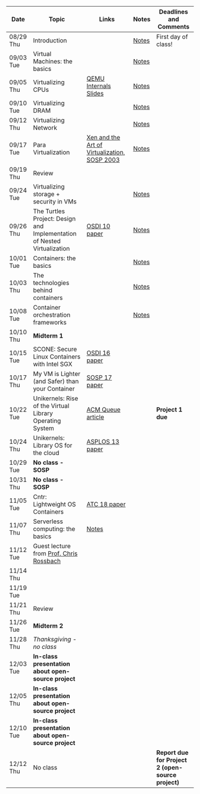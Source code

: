 | Date  | Topic | Links | Notes | Deadlines and Comments |
|-----------|-------------------------------------------------------------------------|-------------------------------------------------------------------------------------------------------------------------------|-----------------------------|----------------------------------------|
| 08/29 Thu | Introduction  | | [Notes](notes/intro.md) | First day of class!  |
| 09/03 Tue | Virtual Machines: the basics  | | [Notes](notes/vm-basics.md) |  |
| 09/05 Thu | Virtualizing CPUs | [QEMU Internals Slides](https://www.csd.uoc.gr/~hy428/reading/qemu-internals-slides-may6-2014.pdf) | [Notes](notes/vm-cpu.md)  |  |
| 09/10 Tue | Virtualizing DRAM | | [Notes](notes/vm-mem.md) | |
| 09/12 Thu | Virtualizing Network  | | [Notes](notes/vm-networking.md) |  |
| 09/17 Tue | Para Virtualization | [Xen and the Art of Virtualization, SOSP 2003](https://cse.buffalo.edu/~stevko/courses/cse704/fall10/papers/2003-xensosp.pdf) | [Notes](notes/vm-para.md) |  |
| 09/19 Thu | Review  | | |  |
| 09/24 Tue | Virtualizing storage + security in VMs  | | [Notes](notes/vm-stor-sec.md) |  |
| 09/26 Thu | The Turtles Project: Design and Implementation of Nested Virtualization | [OSDI 10 paper](https://www.usenix.org/event/osdi10/tech/full_papers/Ben-Yehuda.pdf)  | [Notes](notes/vm-nested.md) |  |
| 10/01 Tue | Containers: the basics  | | [Notes](notes/container-basics.md) |  |
| 10/03 Thu | The technologies behind containers  | | [Notes](notes/container-nc.md) |  |
| 10/08 Tue | Container orchestration frameworks  | | [Notes](notes/container-orch.md) |  |
| 10/10 Thu | **Midterm 1** | | |  |
| 10/15 Tue | SCONE: Secure Linux Containers with Intel SGX | [OSDI 16 paper](https://www.usenix.org/system/files/conference/osdi16/osdi16-arnautov.pdf)  | |  |
| 10/17 Thu | My VM is Lighter (and Safer) than your Container  | [SOSP 17 paper](http://cnp.neclab.eu/projects/lightvm/lightvm.pdf)  | |  |
| 10/22 Tue | Unikernels: Rise of the Virtual Library Operating System  | [ACM Queue article](https://www.seltzer.com/margo/teaching/CS508.19/papers/madhavapeddy13.pdf)  | | **Project 1 due** |
| 10/24 Thu | Unikernels: Library OS for the cloud  | [ASPLOS 13 paper](http://mort.io/publications/pdf/asplos13-unikernels.pdf)  | |  |
| 10/29 Tue | **No class - SOSP** | | |  |
| 10/31 Thu | **No class - SOSP** | | |  |
| 11/05 Tue | Cntr: Lightweight OS Containers | [ATC 18 paper](https://www.usenix.org/conference/atc18/presentation/thalheim) | |  |
| 11/07 Thu | Serverless computing: the basics  | [Notes](notes/serverless.md) | |  |
| 11/12 Tue | Guest lecture from [Prof. Chris Rossbach](https://www.cs.utexas.edu/~rossbach/)| | |  |
| 11/14 Thu | | | |  |
| 11/19 Tue | | | |  |
| 11/21 Thu | Review  | | |  |
| 11/26 Tue | **Midterm 2** | | |  |
| 11/28 Thu | *Thanksgiving - no class* | | |  |
| 12/03 Tue | **In-class presentation about open-source project** | | |  |
| 12/05 Thu | **In-class presentation about open-source project** | | |  |
| 12/10 Tue | **In-class presentation about open-source project** | | |  |
| 12/12 Thu | No class  | | | **Report due for Project 2 (open-source project)** |
